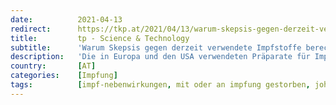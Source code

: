 ```yaml
---
date:          2021-04-13
redirect:      https://tkp.at/2021/04/13/warum-skepsis-gegen-derzeit-verwendete-impfstoffe-berechtigt-ist/
title:         tp - Science & Technology
subtitle:      'Warum Skepsis gegen derzeit verwendete Impfstoffe berechtigt ist'
description:   'Die in Europa und den USA verwendeten Präparate für Impfungen gegen das Coronavirus sind experimentell, nicht wirklich erprobt und verursachen enorm viele Nebenwirkungen und Todesfälle. Gerade eben haben die USA die Verwendung des Präparates von Johnson & Johnson ausgesetzt nachdem wieder bei sechs Frauen zwischen 18 und 48 Jahren Blutgerinnsel aufgetreten sind und eine gestorben …'
country:       [AT]
categories:    [Impfung]
tags:          [impf-nebenwirkungen, mit oder an impfung gestorben, johnson & johnson]
---
```

